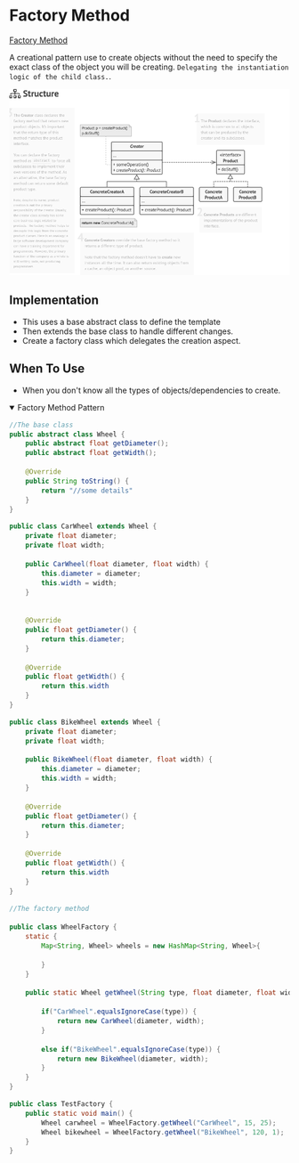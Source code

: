 # Factory Method

[Factory Method](https://blog.miyozinc.com/wp-content/uploads/2016/06/factory-method-pattern-example.png)

A creational pattern use to create objects without the need to specify the exact class of the object you will be creating. `Delegating the instantiation logic of the child class.`.

![Layout](./assets/creational-template.png)

## Implementation
- This uses a base abstract class to define the template
- Then extends the base class to handle different changes.
- Create a factory class which delegates the creation aspect.


## When To Use
- When you don't know all the types of objects/dependencies to create.



<details open>
<summary>Factory Method Pattern</summary>

```java
//The base class
public abstract class Wheel {
    public abstract float getDiameter();
    public abstract float getWidth();

    @Override
    public String toString() {
        return "//some details"
    }
}

```

```java
public class CarWheel extends Wheel {
    private float diameter;
    private float width;

    public CarWheel(float diameter, float width) {
        this.diameter = diameter;
        this.width = width;
    }


    @Override
    public float getDiameter() {
        return this.diameter;
    }

    @Override 
    public float getWidth() {
        return this.width
    }
}

```

```java
public class BikeWheel extends Wheel {
    private float diameter;
    private float width;

    public BikeWheel(float diameter, float width) {
        this.diameter = diameter;
        this.width = width;
    }

    @Override
    public float getDiameter() {
        return this.diameter;
    }

    @Override 
    public float getWidth() {
        return this.width
    }
}

```


```java
//The factory method

public class WheelFactory {
    static {
        Map<String, Wheel> wheels = new HashMap<String, Wheel>{

        }
    }

    public static Wheel getWheel(String type, float diameter, float width) {

        if("CarWheel".equalsIgnoreCase(type)) {
            return new CarWheel(diameter, width);
        }

        else if("BikeWheel".equalsIgnoreCase(type)) {
            return new BikeWheel(diameter, width);
        } 
    }
}
```


```java
public class TestFactory {
    public static void main() {
        Wheel carwheel = WheelFactory.getWheel("CarWheel", 15, 25);
        Wheel bikewheel = WheelFactory.getWheel("BikeWheel", 120, 1);
    }
}

```
</details>